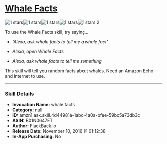 # [Whale Facts](http://alexa.amazon.com/#skills/amzn1.ask.skill.4d44981a-1abc-4a0a-bfee-59bc5a73db3c)
![1 stars](../../images/ic_star_black_18dp_1x.png)![1 stars](../../images/ic_star_border_black_18dp_1x.png)![1 stars](../../images/ic_star_border_black_18dp_1x.png)![1 stars](../../images/ic_star_border_black_18dp_1x.png)![1 stars](../../images/ic_star_border_black_18dp_1x.png) 2

To use the Whale Facts skill, try saying...

* *'Alexa, ask whale facts to tell me a whale fact'*

* *Alexa, open Whale Facts*

* *Alexa, ask whale facts to tell me something*

This skill will tell you random facts about whales. Need an Amazon Echo and internet to use.

***

### Skill Details

* **Invocation Name:** whale facts
* **Category:** null
* **ID:** amzn1.ask.skill.4d44981a-1abc-4a0a-bfee-59bc5a73db3c
* **ASIN:** B01N0647ET
* **Author:** FlackBack.io
* **Release Date:** November 10, 2016 @ 01:12:38
* **In-App Purchasing:** No
